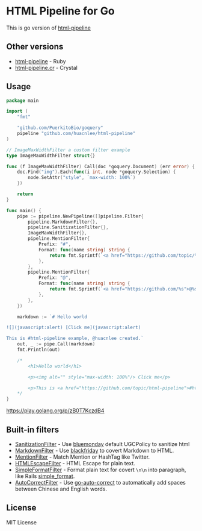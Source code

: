 # HTML Pipeline for Go

This is go version of [html-pipeline](https://github.com/jch/html-pipeline)

## Other versions

- [html-pipeline](https://github.com/jch/html-pipeline) - Ruby
- [html-pipeline.cr](https://github.com/huacnlee/html-pipeline.cr) - Crystal

## Usage

```go
package main

import (
	"fmt"

	"github.com/PuerkitoBio/goquery"
	pipeline "github.com/huacnlee/html-pipeline"
)

// ImageMaxWidthFilter a custom filter example
type ImageMaxWidthFilter struct{}

func (f ImageMaxWidthFilter) Call(doc *goquery.Document) (err error) {
	doc.Find("img").Each(func(i int, node *goquery.Selection) {
		node.SetAttr("style", `max-width: 100%`)
	})

	return
}

func main() {
	pipe := pipeline.NewPipeline([]pipeline.Filter{
		pipeline.MarkdownFilter{},
		pipeline.SanitizationFilter{},
		ImageMaxWidthFilter{},
		pipeline.MentionFilter{
			Prefix: "#",
			Format: func(name string) string {
				return fmt.Sprintf(`<a href="https://github.com/topic/%s">#%s</a>`, name, name)
			},
		},
		pipeline.MentionFilter{
			Prefix: "@",
			Format: func(name string) string {
				return fmt.Sprintf(`<a href="https://github.com/%s">@%s</a>`, name, name)
			},
		},
	})

	markdown := `# Hello world

![](javascript:alert) [Click me](javascript:alert)

This is #html-pipeline example, @huacnlee created.`
	out, _ := pipe.Call(markdown)
	fmt.Println(out)

	/*
		<h1>Hello world</h1>

		<p><img alt="" style="max-width: 100%"/> Click me</p>

		<p>This is <a href="https://github.com/topic/html-pipeline">#html-pipeline</a> example, <a href="https://github.com/huacnlee">@huacnlee</a> created.</p>
	*/
}
```

https://play.golang.org/p/zB0T7KczdB4

## Built-in filters

- [SanitizationFilter](https://github.com/huacnlee/html-pipeline/blob/master/sanitization_filter.go) - Use [bluemonday](github.com/microcosm-cc/bluemonday) default UGCPolicy to sanitize html
- [MarkdownFilter](https://github.com/huacnlee/html-pipeline/blob/master/markdown_filter.go) - Use [blackfriday](https://github.com/russross/blackfriday) to covert Markdown to HTML.
- [MentionFilter](https://github.com/huacnlee/html-pipeline/blob/master/mention_filter.go) - Match Mention or HashTag like Twitter.
- [HTMLEscapeFilter](https://github.com/huacnlee/html-pipeline/blob/master/html_escape_filter.go) - HTML Escape for plain text.
- [SimpleFormatFilter](https://github.com/huacnlee/html-pipeline/blob/master/simple_format_filter.go) - Format plain text for covert `\n\n` into paragraph, like Rails [simple_format](https://api.rubyonrails.org/classes/ActionView/Helpers/TextHelper.html#method-i-simple_format).
- [AutoCorrectFilter](https://github.com/huacnlee/html-pipeline/blob/master/auto_correct_filter.go) - Use [go-auto-correct](https://github.com/huacnlee/go-auto-correct) to automatically add spaces between Chinese and English words.

## License

MIT License
